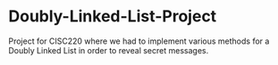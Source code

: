 # Doubly-Linked-List-Project
Project for CISC220 where we had to implement various methods for a Doubly Linked List in order to reveal secret messages.
